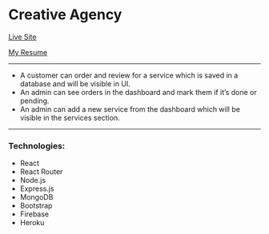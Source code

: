 # Creative Agency
[Live Site](https://creative-agency-tp.web.app/)

[My Resume](https://drive.google.com/file/d/1-ucmm3NFsk--YiquWgS3NPJsJ_q20Qlv/view?usp=sharing)
***
* A customer can order and review for a service which is saved in a database and will be visible in UI.
* An admin can see orders in the dashboard and mark them if it’s done or pending.
* An admin can add a new service from the dashboard which will be visible in the services section.
---
### Technologies: 
* React
* React Router
* Node.js
* Express.js 
* MongoDB
* Bootstrap
* Firebase
* Heroku
